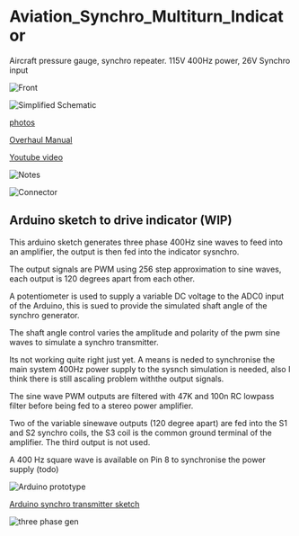 # Aviation_Synchro_Multiturn_Indicator
Aircraft pressure gauge, synchro repeater. 115V 400Hz power, 26V Synchro input

![Front](./images/Front.jpg)

![Simplified Schematic](./images/Simplified_Schematic.png)

[photos](./images/)

[Overhaul Manual](./documents/Overhaul-SynchroMultiturnIndicator.pdf)

[Youtube video](https://youtu.be/Hs32SN3N2VU)

![Notes](./images/Notes.jpg)

![Connector](./images/Connector.jpg)

## Arduino sketch to drive indicator (WIP)

This arduino sketch generates three phase 400Hz sine waves to feed into an amplifier, the output is then fed into the indicator sysnchro.

The output signals are PWM using 256 step approximation to sine waves, each output is 120 degrees apart from each other.

A potentiometer is used to supply a variable DC voltage to the ADC0 input of the Arduino, this is sued to provide the simulated shaft angle of the synchro generator.

The shaft angle control varies the amplitude and polarity of the pwm sine waves to simulate a synchro transmitter.

Its not working quite right just yet. A means is neded to synchronise the main system 400Hz power supply to the sysnch simulation is needed, also I think there is still ascaling problem withthe output signals.

The sine wave PWM outputs are filtered with 47K and 100n RC lowpass filter before being fed to a stereo power amplifier.

Two of the variable sinewave outputs (120 degree apart) are fed into the S1 and S2 synchro coils, the S3 coil is the common ground terminal of the amplifier. The third output is not used.

A 400 Hz square wave is available on Pin 8 to synchronise the power supply (todo)

![Arduino prototype](./images/arduino_synchro_gen.jpg)

[Arduino synchro transmitter sketch](./pwm_synchro_transmit/pwm_synchro_transmit.ino)

![three phase gen](./images/three_phases_gen_alt.jpg)

